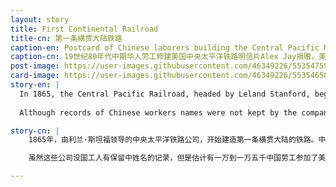 ```yaml
---
layout: story
title: First Continental Railroad 
title-cn: 第一条横贯大陆铁路
caption-en: Postcard of Chinese laborers building the Central Pacific Railroad in the mid-1800s Courtesy of Alex Jay, Museum of Chinese in America (MOCA) Collection
caption-cn: 19世纪80年代中期华人劳工修建美国中央太平洋铁路明信片Alex Jay捐赠，美国华人博物馆（MOCA）馆藏
post-image: https://user-images.githubusercontent.com/46349226/55354759-8385fc80-5494-11e9-922b-546daf0ee9e8.png
card-image: https://user-images.githubusercontent.com/46349226/55354658-47eb3280-5494-11e9-8506-c1f5f113a4fa.png
story-en: |
  In 1865, the Central Pacific Railroad, headed by Leland Stanford, began construction on the First Transcontinental Railroad. Chinese laborers would prove instrumental in its construction. In 1858, the first fifty Chinese workers were experimentally hired to begin work on the western portion. By 1865, as the demand for labor increased and white workers showed resistance to the backbreaking, dangerous work, the Central Pacific Railroad (CPRR) began hiring more Chinese laborers from California communities. Impressed by the Chinese laborers’ efficiency and dedication, the CPRR began actively recruiting from Guangdong province when local labor resources were exhausted.
  
  Although records of Chinese workers names were not kept by the companies, an estimated 10,000-15,000 Chinese laborers worked on the construction of the Transcontinental Railroad. While Chinese were reported as living in the area that would become San Francisco as early as 1838, the earliest Chinese immigrants to the U.S. were mainly well-to-do merchants and traders. This initial pull of common laborers from China would prove to be the first major influx of Chinese immigrants to the United States.

story-cn: |
    1865年，由利兰·斯坦福领导的中央太平洋铁路公司，开始建造第一条横贯大陆的铁路。中国劳工在其建设中发挥了重要作用。1858年，最初的50名中国工人被试验性地聘用，负责建设西部的那部分铁路。到了1865年，随着对劳动力需求的增加以及白人工人对这种既辛苦又危险的工作的抵制，中央太平洋铁路公司（CPRR）开始从加利福尼亚州华人社区聘请更多的华人劳工。有感于中国劳工的工作效率和奉献精神，中央太平洋铁路公（CPRR）当地劳动力资源枯竭时，开始从中国广东省积极招聘劳工。

    虽然这些公司没国工人有保留中姓名的记录，但是估计有一万到一万五千中国劳工参加了美国横贯大陆铁路的建设工作。最早的关于华人居住于旧金山地区的报道是1838年，但早期移民美国的华人主要是富有的商人或者做贸易的，而这些成批来自中国的普通劳动者才被认为是第一批来美国的中国移民。

---
```

